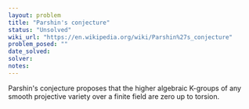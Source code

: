 ```yaml
---
layout: problem
title: "Parshin's conjecture"
status: "Unsolved"
wiki_url: "https://en.wikipedia.org/wiki/Parshin%27s_conjecture"
problem_posed: ""
date_solved:
solver:
notes:
---
```

Parshin's conjecture proposes that the higher algebraic K-groups of any smooth projective variety over a finite field are zero up to torsion.